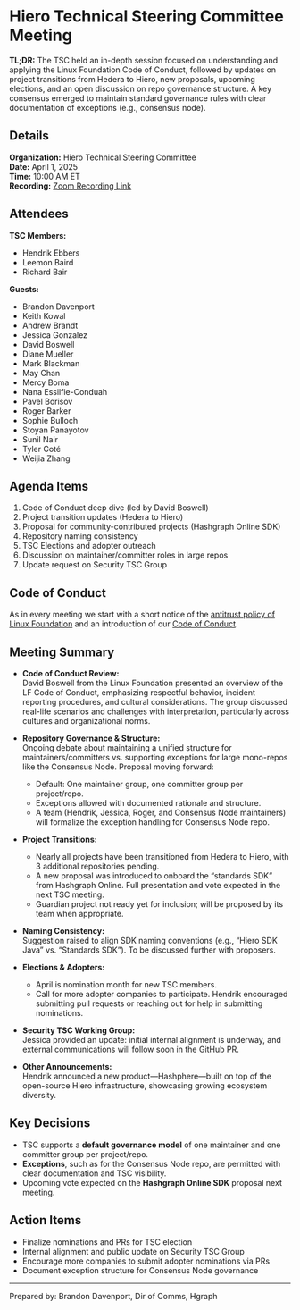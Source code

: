# Hiero Technical Steering Committee Meeting

**TL;DR:**   The TSC held an in-depth session focused on understanding and applying the Linux Foundation Code of Conduct, followed by updates on project transitions from Hedera to Hiero, new proposals, upcoming elections, and an open discussion on repo governance structure. A key consensus emerged to maintain standard governance rules with clear documentation of exceptions (e.g., consensus node).  

## Details

**Organization:** Hiero Technical Steering Committee  
**Date:** April 1, 2025  
**Time:** 10:00 AM ET  
**Recording:** [Zoom Recording Link](https://zoom.us/rec/share/BjsC-xt8gbGkAVCLdFItSs03iULw-JNiwh4rtoY0rAorG0q2V7z6LkwEyWyXf3ZF.hR7O2adFA412uCKd)

## Attendees

**TSC Members:**
- Hendrik Ebbers  
- Leemon Baird  
- Richard Bair  

**Guests:**
- Brandon Davenport  
- Keith Kowal  
- Andrew Brandt  
- Jessica Gonzalez  
- David Boswell  
- Diane Mueller  
- Mark Blackman  
- May Chan  
- Mercy Boma  
- Nana Essilfie-Conduah  
- Pavel Borisov  
- Roger Barker  
- Sophie Bulloch  
- Stoyan Panayotov  
- Sunil Nair  
- Tyler Coté  
- Weijia Zhang  

## Agenda Items

1. Code of Conduct deep dive (led by David Boswell)
2. Project transition updates (Hedera to Hiero)
3. Proposal for community-contributed projects (Hashgraph Online SDK)
4. Repository naming consistency
5. TSC Elections and adopter outreach
6. Discussion on maintainer/committer roles in large repos
7. Update request on Security TSC Group

## Code of Conduct

As in every meeting we start with a short notice of the [antitrust policy of Linux Foundation](https://www.linuxfoundation.org/legal/antitrust-policy) and an introduction of our [Code of Conduct](https://www.lfdecentralizedtrust.org/code-of-conduct).

## Meeting Summary

- **Code of Conduct Review:**  
  David Boswell from the Linux Foundation presented an overview of the LF Code of Conduct, emphasizing respectful behavior, incident reporting procedures, and cultural considerations. The group discussed real-life scenarios and challenges with interpretation, particularly across cultures and organizational norms.

- **Repository Governance & Structure:**  
  Ongoing debate about maintaining a unified structure for maintainers/committers vs. supporting exceptions for large mono-repos like the Consensus Node. Proposal moving forward:
  - Default: One maintainer group, one committer group per project/repo.
  - Exceptions allowed with documented rationale and structure.
  - A team (Hendrik, Jessica, Roger, and Consensus Node maintainers) will formalize the exception handling for Consensus Node repo.

- **Project Transitions:**  
  - Nearly all projects have been transitioned from Hedera to Hiero, with 3 additional repositories pending.
  - A new proposal was introduced to onboard the “standards SDK” from Hashgraph Online. Full presentation and vote expected in the next TSC meeting.
  - Guardian project not ready yet for inclusion; will be proposed by its team when appropriate.

- **Naming Consistency:**  
  Suggestion raised to align SDK naming conventions (e.g., “Hiero SDK Java” vs. “Standards SDK”). To be discussed further with proposers.

- **Elections & Adopters:**  
  - April is nomination month for new TSC members.
  - Call for more adopter companies to participate. Hendrik encouraged submitting pull requests or reaching out for help in submitting nominations.

- **Security TSC Working Group:**  
  Jessica provided an update: initial internal alignment is underway, and external communications will follow soon in the GitHub PR.

- **Other Announcements:**  
  Hendrik announced a new product—Hashphere—built on top of the open-source Hiero infrastructure, showcasing growing ecosystem diversity.

## Key Decisions

- TSC supports a **default governance model** of one maintainer and one committer group per project/repo.
- **Exceptions**, such as for the Consensus Node repo, are permitted with clear documentation and TSC visibility.
- Upcoming vote expected on the **Hashgraph Online SDK** proposal next meeting.

## Action Items

- Finalize nominations and PRs for TSC election
- Internal alignment and public update on Security TSC Group
- Encourage more companies to submit adopter nominations via PRs
- Document exception structure for Consensus Node governance

---

Prepared by: Brandon Davenport, Dir of Comms, Hgraph



